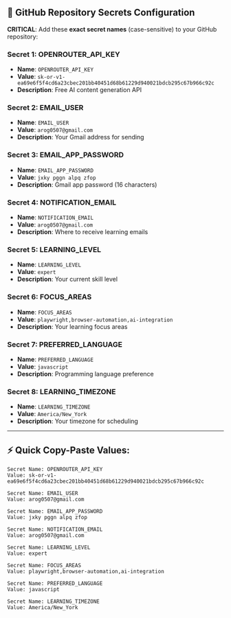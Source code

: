 ## 🔐 GitHub Repository Secrets Configuration

**CRITICAL**: Add these **exact secret names** (case-sensitive) to your GitHub repository:

### **Secret 1: OPENROUTER_API_KEY**
- **Name**: `OPENROUTER_API_KEY`
- **Value**: `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`
- **Description**: Free AI content generation API

### **Secret 2: EMAIL_USER** 
- **Name**: `EMAIL_USER`
- **Value**: `arog0507@gmail.com`
- **Description**: Your Gmail address for sending

### **Secret 3: EMAIL_APP_PASSWORD**
- **Name**: `EMAIL_APP_PASSWORD`
- **Value**: `jxky pggn alpq zfop`
- **Description**: Gmail app password (16 characters)

### **Secret 4: NOTIFICATION_EMAIL**
- **Name**: `NOTIFICATION_EMAIL` 
- **Value**: `arog0507@gmail.com`
- **Description**: Where to receive learning emails

### **Secret 5: LEARNING_LEVEL**
- **Name**: `LEARNING_LEVEL`
- **Value**: `expert`
- **Description**: Your current skill level

### **Secret 6: FOCUS_AREAS**
- **Name**: `FOCUS_AREAS`
- **Value**: `playwright,browser-automation,ai-integration`
- **Description**: Your learning focus areas

### **Secret 7: PREFERRED_LANGUAGE**
- **Name**: `PREFERRED_LANGUAGE`
- **Value**: `javascript`
- **Description**: Programming language preference

### **Secret 8: LEARNING_TIMEZONE**
- **Name**: `LEARNING_TIMEZONE`
- **Value**: `America/New_York`
- **Description**: Your timezone for scheduling

---

## ⚡ Quick Copy-Paste Values:

```
Secret Name: OPENROUTER_API_KEY
Value: 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

Secret Name: EMAIL_USER  
Value: arog0507@gmail.com

Secret Name: EMAIL_APP_PASSWORD
Value: jxky pggn alpq zfop

Secret Name: NOTIFICATION_EMAIL
Value: arog0507@gmail.com

Secret Name: LEARNING_LEVEL
Value: expert

Secret Name: FOCUS_AREAS
Value: playwright,browser-automation,ai-integration

Secret Name: PREFERRED_LANGUAGE
Value: javascript

Secret Name: LEARNING_TIMEZONE
Value: America/New_York
```